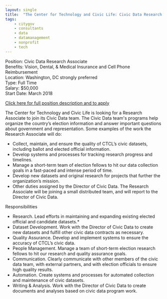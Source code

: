 ```yaml
---
layout: single
title:  "The Center for Technology and Civic Life: Civic Data Research Associate"
tags: 
    - citygov
    - consultants
    - data
    - datamanagement
    - nonprofit
    - tech
---
```


Position: Civic Data Research Associate  
Benefits: Vision, Dental, & Medical Insurance and Cell Phone Reimbursement  
Location: Washington, DC strongly preferred  
Type: Full Time  
Salary: $50,000  
Start Date: March 2018  

[Click here for full position description and to apply](https://www.techandciviclife.org/news/2018/1/17/job-civic-data-research-associate)

The Center for Technology and Civic Life is looking for a Research Associate to join its Civic Data team. The Civic Data team's programs help organize the country’s election information and answer important questions about government and representation. Some examples of the work the Research Associate will do: 

* Collect, maintain, and ensure the quality of CTCL’s civic datasets, including ballot and elected official information.
* Develop systems and processes for tracking research progress and timelines.
* Manage a short-term team of election fellows to hit our data collection goals in a fast-paced and intense period of time.
* Develop new datasets and original research for projects that further the organization’s mission.
* Other duties assigned by the Director of Civic Data.
The Research Associate will be joining a small distributed team, and will report to the Director of Civic Data.

Responsibilities

* Research. Lead efforts in maintaining and expanding existing elected official and candidate datasets.* 
* Dataset Development. Work with the Director of Civic Data to create new datasets and fulfill other civic data contracts as necessary.
* Quality Assurance. Develop and implement systems to ensure the accuracy of CTCL’s civic data.
* People Management. Manage a team of short-term election research fellows to hit our research and quality assurance goals.
* Communication. Clearly communicate with other members of the civic data team, with external partners, and with election officials to ensure high quality results.
* Automation. Create systems and processes for automated collection and maintenance of civic datasets.
* Writing & Analysis. Work with the Director of Civic Data to create documents and analyses based on civic data program work.
